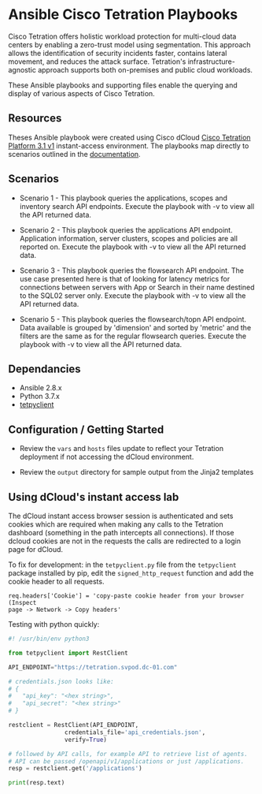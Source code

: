 # Ansible Cisco Tetration Playbooks

Cisco Tetration offers holistic workload protection for multi-cloud data centers by enabling a zero-trust model using segmentation. This approach allows the identification of security incidents faster, contains lateral movement, and reduces the  attack surface. Tetration's infrastructure-agnostic approach supports both on-premises and public cloud workloads.

These Ansible playbooks and supporting files enable the querying and display of various aspects of Cisco Tetration.

## Resources

Theses Ansible playbook were created using Cisco dCloud [Cisco Tetration Platform 3.1 v1](https://dcloud2-rtp.cisco.com/#) instant-access environment.  The playbooks map directly to scenarios outlined in the [documentation](https://dcloud2-rtp.cisco.com/#).

## Scenarios

- Scenario 1 - This playbook queries the applications, scopes and inventory search API endpoints. Execute the playbook with -v to view all the API returned data.

- Scenario 2 - This playbook queries the applications API endpoint. Application information, server clusters, scopes and policies are all reported on. Execute the playbook with -v to view all the API returned data.

- Scenario 3 - This playbook queries the flowsearch API endpoint. The use case presented here is that of looking for latency metrics for connections between servers with App or Search in their name destined to the SQL02 server only. Execute the playbook with -v to view all the API returned data.

- Scenario 5 - This playbook queries the flowsearch/topn API endpoint. Data available is grouped by 'dimension' and sorted by 'metric' and the filters are the same as for the regular flowsearch queries. Execute the playbook with -v to view all the API returned data.


## Dependancies

- Ansible 2.8.x
- Python 3.7.x
- [tetpyclient](https://pypi.org/project/tetpyclient/)


## Configuration / Getting Started

- Review the `vars` and `hosts` files update to reflect your Tetration deployment if not accessing the dCloud environment.

- Review the `output` directory for sample output from the Jinja2 templates

## Using dCloud's instant access lab

The dCloud instant access browser session is authenticated and sets cookies which are required
when making any calls to the Tetration dashboard (something in the path intercepts all connections). If those dcloud cookies are not in the requests the calls are redirected to a login page for dCloud.

To fix for development: in the `tetpyclient.py` file from the
`tetpyclient` package installed by pip, edit the `signed_http_request` function
and add the cookie header to all requests.

```
req.headers['Cookie'] = 'copy-paste cookie header from your browser (Inspect
page -> Network -> Copy headers'
```

Testing with python quickly:

```py
#! /usr/bin/env python3

from tetpyclient import RestClient

API_ENDPOINT="https://tetration.svpod.dc-01.com"

# credentials.json looks like:
# {
#   "api_key": "<hex string>",
#   "api_secret": "<hex string>"
# }

restclient = RestClient(API_ENDPOINT,
                credentials_file='api_credentials.json',
                verify=True)

# followed by API calls, for example API to retrieve list of agents.
# API can be passed /openapi/v1/applications or just /applications.
resp = restclient.get('/applications')

print(resp.text)
```
